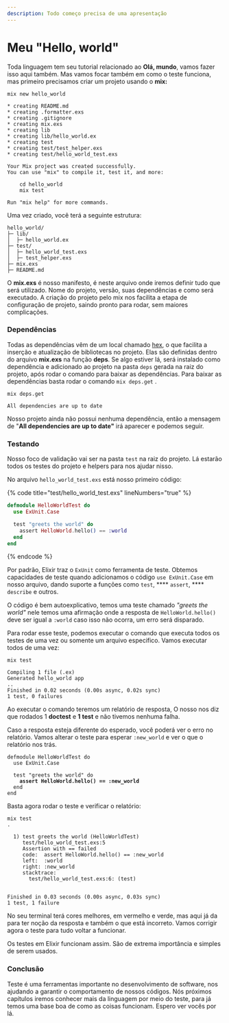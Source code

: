 ```yaml
---
description: Todo começo precisa de uma apresentação
---
```


# Meu "Hello, world"

Toda linguagem tem seu tutorial relacionado ao **Olá, mundo**, vamos fazer isso aqui também. Mas vamos focar também em como o teste funciona, mas primeiro precisamos criar um projeto usando o **mix:**

```shell
mix new hello_world

* creating README.md
* creating .formatter.exs
* creating .gitignore
* creating mix.exs
* creating lib
* creating lib/hello_world.ex
* creating test
* creating test/test_helper.exs
* creating test/hello_world_test.exs

Your Mix project was created successfully.
You can use "mix" to compile it, test it, and more:

    cd hello_world
    mix test

Run "mix help" for more commands.
```

Uma vez criado, você terá a seguinte estrutura:

```
hello_world/
├─ lib/
│  ├─ hello_world.ex
├─ test/
│  ├─ hello_world_test.exs
│  ├─ test_helper.exs
├─ mix.exs
├─ README.md
```

O **mix.exs** é nosso manifesto, é neste arquivo onde iremos definir tudo que será utilizado. Nome do projeto, versão, suas dependências e como será executado. A criação do projeto pelo mix nos facilita a etapa de configuração de projeto, saindo pronto para rodar, sem maiores complicações.

### Dependências

Todas as dependências vêm de um local chamado [hex](https://hex.pm/), o que facilita a inserção e atualização de  bibliotecas no projeto. Elas são definidas dentro do arquivo **mix.exs** na função **deps**. Se algo estiver lá, será instalado como dependência e adicionado ao projeto na pasta `deps` gerada na raiz do projeto, após rodar o comando para baixar as dependências. Para baixar as dependências basta rodar o comando `mix deps.get` .

```
mix deps.get

All dependencies are up to date
```

Nosso projeto ainda não possui nenhuma dependência, então a mensagem de "**All dependencies are up to date"** irá aparecer e podemos seguir.

### Testando

Nosso foco de validação vai ser na pasta `test` na raiz do projeto. Lá estarão todos os testes do projeto e helpers para nos ajudar nisso.

No arquivo `hello_world_test.exs` está nosso primeiro código:

{% code title="test/hello_world_test.exs" lineNumbers="true" %}
```elixir
defmodule HelloWorldTest do
  use ExUnit.Case

  test "greets the world" do
    assert HelloWorld.hello() == :world
  end
end
```
{% endcode %}

Por padrão, Elixir traz o `ExUnit` como ferramenta de teste. Obtemos capacidades de teste quando adicionamos o código `use ExUnit.Case` em nosso arquivo, dando suporte a funções como `test`, **** `assert`, **** `describe` e outros.

O código é bem autoexplicativo, temos uma teste chamado _"greets the world"_ nele temos uma afirmação onde a resposta de `HelloWorld.hello()` deve ser igual a `:world` caso isso não ocorra, um erro será disparado.

Para rodar esse teste, podemos executar o comando que executa todos os testes de uma vez ou somente um arquivo especifico. Vamos executar todos de uma vez:

```shell
mix test

Compiling 1 file (.ex)
Generated hello_world app
..
Finished in 0.02 seconds (0.00s async, 0.02s sync)
1 test, 0 failures
```

Ao executar o comando teremos um relatório de resposta, O nosso nos diz que rodados 1 **doctest** e **1** **test** e não tivemos nenhuma falha.

Caso a resposta esteja diferente do esperado, você poderá ver o erro no relatório. Vamos alterar o teste para esperar `:new_world` e ver o que o relatório nos trás.

<pre class="language-elixir" data-title="test/hello_world_test.exs" data-line-numbers><code class="lang-elixir">defmodule HelloWorldTest do
  use ExUnit.Case

  test "greets the world" do
<strong>    assert HelloWorld.hello() == :new_world
</strong>  end
end</code></pre>

Basta agora rodar o teste e verificar o relatório:

```shell
mix test
.

  1) test greets the world (HelloWorldTest)
     test/hello_world_test.exs:5
     Assertion with == failed
     code:  assert HelloWorld.hello() == :new_world
     left:  :world
     right: :new_world
     stacktrace:
       test/hello_world_test.exs:6: (test)


Finished in 0.03 seconds (0.00s async, 0.03s sync)
1 test, 1 failure
```

No seu terminal terá cores melhores, em vermelho e verde, mas aqui já da para ter noção da resposta e também o que está incorreto. Vamos corrigir agora o teste para tudo voltar a funcionar.

Os testes em Elixir funcionam assim. São de extrema importância e simples de serem usados.

### Conclusão

Teste é uma ferramentas importante no desenvolvimento de software, nos ajudando a garantir o comportamento de nossos códigos. Nós próximos capítulos iremos conhecer mais da linguagem por meio do teste, para já temos uma base boa de como as coisas funcionam. Espero ver vocês por lá.
